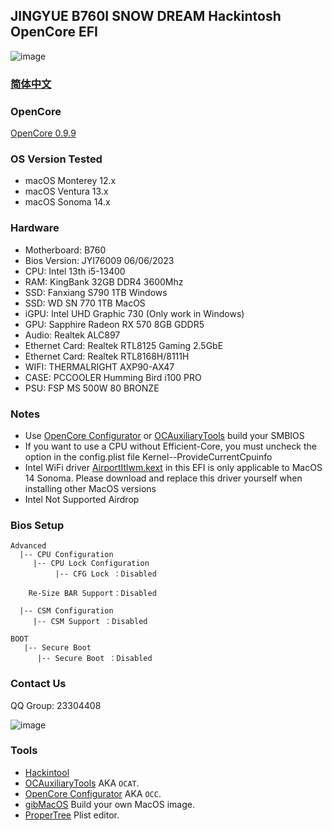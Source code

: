 ## JINGYUE B760I SNOW DREAM Hackintosh OpenCore EFI

![image](ScreenShot/JINGYUEB760I.png)

### [简体中文](README.zh_CN.md)

### OpenCore

[OpenCore 0.9.9](https://github.com/acidanthera/OpenCorePkg)

### OS Version Tested

- macOS Monterey 12.x
- macOS Ventura  13.x
- macOS Sonoma   14.x

### Hardware

- Motherboard: B760
- Bios Version: JYI76009 06/06/2023
- CPU: Intel 13th i5-13400
- RAM: KingBank 32GB DDR4 3600Mhz
- SSD: Fanxiang S790 1TB Windows
- SSD: WD SN 770 1TB MacOS
- iGPU: Intel UHD Graphic 730 (Only work in Windows)
- GPU: Sapphire Radeon RX 570 8GB GDDR5
- Audio: Realtek ALC897
- Ethernet Card: Realtek RTL8125 Gaming 2.5GbE
- Ethernet Card: Realtek RTL8168H/8111H
- WIFI: THERMALRIGHT AXP90-AX47
- CASE: PCCOOLER Humming Bird i100 PRO
- PSU:  FSP MS 500W 80 BRONZE

### Notes

 - Use [OpenCore Configurator](https://mackie100projects.altervista.org/opencore-configurator/) or [OCAuxiliaryTools](https://github.com/ic005k/OCAuxiliaryTools) build your SMBIOS
 - If you want to use a CPU without  Efficient-Core, you must uncheck the option in the config.plist file Kernel--ProvideCurrentCpuinfo
 - Intel WiFi driver [AirportItlwm.kext](https://github.com/OpenIntelWireless/itlwm/releases) in this EFI is only applicable to MacOS 14 Sonoma. Please download and replace this driver yourself when installing other MacOS versions
 - Intel Not Supported  Airdrop

### Bios Setup

```
Advanced
  |-- CPU Configuration
     |-- CPU Lock Configuration
	      |-- CFG Lock ：Disabled
	      
	Re-Size BAR Support：Disabled
           
  |-- CSM Configuration
     |-- CSM Support ：Disabled

BOOT
   |-- Secure Boot
      |-- Secure Boot ：Disabled 
```

### Contact Us

QQ Group: 23304408

![image](ScreenShot/QRCode.png)


### Tools

- [Hackintool](https://github.com/headkaze/Hackintool) 
- [OCAuxiliaryTools](https://github.com/ic005k/OCAuxiliaryTools) AKA `OCAT`.
- [OpenCore Configurator](https://mackie100projects.altervista.org/opencore-configurator/) AKA `OCC`.
- [gibMacOS](https://github.com/corpnewt/gibMacOS) Build your own MacOS image.
- [ProperTree](https://github.com/corpnewt/ProperTree) Plist editor.
